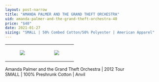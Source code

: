 ```yaml
---
layout: post-narrow
title: "AMANDA PALMER AND THE GRAND THEFT ORCHESTRA"
uid: amanda-palmer-and-the-grand-theft-orchestra-40
price: "$40"
date: 2021-01-27
sizing: "SMALL | 50% Combed Cotton/50% Polyester | American Apparel"
---
```




<table style="width:100%;"><tr><td style="vertical-align:top;">
      <figure class="tmblr-full" data-orig-height="2048" data-orig-width="1365" data-orig-src="https://concertshirts.netlify.app/shirts/0238/0238-01.jpg"><img src="https://64.media.tumblr.com/fd677391510874441cd858e38a05307b/124231ef040d8e0a-3e/s540x810/51ce0eb11024ab908c92546c895c5a45dfba4ce0.jpg" data-orig-height="2048" data-orig-width="1365" data-orig-src="https://concertshirts.netlify.app/shirts/0238/0238-01.jpg"/></figure></td>
    <td style="vertical-align:top;">
      <figure class="tmblr-full" data-orig-height="2048" data-orig-width="1365" data-orig-src="https://concertshirts.netlify.app/shirts/0238/0238-02.jpg"><img src="https://64.media.tumblr.com/e316711a1e5df366d8ef777fe2a88017/124231ef040d8e0a-eb/s540x810/6c08a087e3164c28bf426346317d10adde41a5aa.jpg" data-orig-height="2048" data-orig-width="1365" data-orig-src="https://concertshirts.netlify.app/shirts/0238/0238-02.jpg"/></figure></td>
  </tr></table><p>
  Amanda Palmer and the Grand Theft Orchestra | 2012 Tour<br/>SMALL | 100% Preshrunk Cotton | Anvil
</p>
